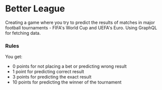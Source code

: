 # Better League

Creating a game where you try to predict the results of matches in major football tournaments - FIFA's World Cup and UEFA's Euro. Using GraphQL for fetching data.

### Rules
You get:
- 0 points for not placing a bet or predicting wrong result
- 1 point for predicting correct result
- 3 points for predicting the exact result
- 10 points for predicting the winner of the tournament
